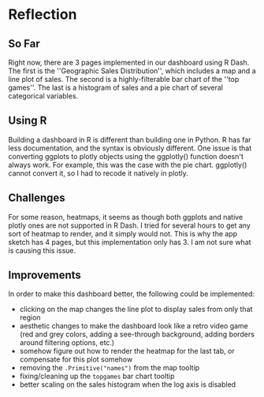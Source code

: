 # Reflection

## So Far

Right now, there are 3 pages implemented in our dashboard using R Dash. The first is the ''Geographic Sales Distribution'', which includes a map and a line plot of sales. The second is a highly-filterable bar chart of the ''top games''. The last is a histogram of sales and a pie chart of several categorical variables. 


## Using R

Building a dashboard in R is different than building one in Python. R has far less documentation, and the syntax is obviously different. One issue is that converting ggplots to plotly objects using the ggplotly() function doesn't always work. For example, this was the case with the pie chart. ggplotly() cannot convert it, so I had to recode it natively in plotly. 


## Challenges

For some reason, heatmaps, it seems as though both ggplots and native plotly ones are not supported in R Dash. I tried for several hours to get any sort of heatmap to render, and it simply would not. This is why the app sketch has 4 pages, but this implementation only has 3. I am not sure what is causing this issue. 



## Improvements

In order to make this dashboard better, the following could be implemented: 

* clicking on the map changes the line plot to display sales from only that region
* aesthetic changes to make the dashboard look like a retro video game (red and grey colors, adding a see-through background, adding borders around filtering options, etc.)
* somehow figure out how to render the heatmap for the last tab, or compensate for this plot somehow
* removing the `.Primitive("names")` from the map tooltip
* fixing/cleaning up the `topgames` bar chart tooltip
* better scaling on the sales histogram when the log axis is disabled

